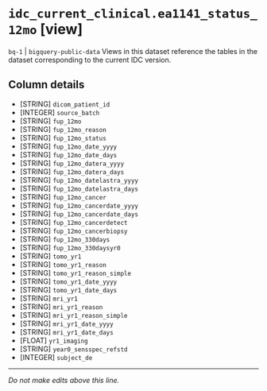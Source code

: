 # `idc_current_clinical.ea1141_status_12mo` [view]
`bq-1` | `bigquery-public-data`
Views in this dataset reference the tables in the dataset corresponding to the current IDC version.

## Column details
* [STRING]    `dicom_patient_id`
* [INTEGER]   `source_batch`
* [STRING]    `fup_12mo`
* [STRING]    `fup_12mo_reason`
* [STRING]    `fup_12mo_status`
* [STRING]    `fup_12mo_date_yyyy`
* [STRING]    `fup_12mo_date_days`
* [STRING]    `fup_12mo_datera_yyyy`
* [STRING]    `fup_12mo_datera_days`
* [STRING]    `fup_12mo_datelastra_yyyy`
* [STRING]    `fup_12mo_datelastra_days`
* [STRING]    `fup_12mo_cancer`
* [STRING]    `fup_12mo_cancerdate_yyyy`
* [STRING]    `fup_12mo_cancerdate_days`
* [STRING]    `fup_12mo_cancerdetect`
* [STRING]    `fup_12mo_cancerbiopsy`
* [STRING]    `fup_12mo_330days`
* [STRING]    `fup_12mo_330daysyr0`
* [STRING]    `tomo_yr1`
* [STRING]    `tomo_yr1_reason`
* [STRING]    `tomo_yr1_reason_simple`
* [STRING]    `tomo_yr1_date_yyyy`
* [STRING]    `tomo_yr1_date_days`
* [STRING]    `mri_yr1`
* [STRING]    `mri_yr1_reason`
* [STRING]    `mri_yr1_reason_simple`
* [STRING]    `mri_yr1_date_yyyy`
* [STRING]    `mri_yr1_date_days`
* [FLOAT]     `yr1_imaging`
* [STRING]    `year0_sensspec_refstd`
* [INTEGER]   `subject_de`

-------------------------------------------------------------------------------
*Do not make edits above this line.*
